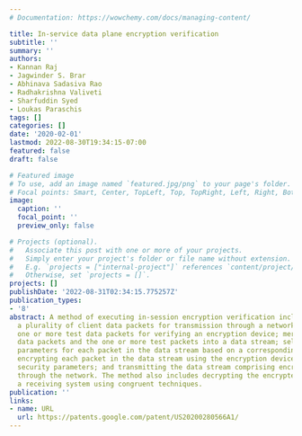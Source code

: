 ```yaml
---
# Documentation: https://wowchemy.com/docs/managing-content/

title: In-service data plane encryption verification
subtitle: ''
summary: ''
authors:
- Kannan Raj
- Jagwinder S. Brar
- Abhinava Sadasiva Rao
- Radhakrishna Valiveti
- Sharfuddin Syed
- Loukas Paraschis
tags: []
categories: []
date: '2020-02-01'
lastmod: 2022-08-30T19:34:15-07:00
featured: false
draft: false

# Featured image
# To use, add an image named `featured.jpg/png` to your page's folder.
# Focal points: Smart, Center, TopLeft, Top, TopRight, Left, Right, BottomLeft, Bottom, BottomRight.
image:
  caption: ''
  focal_point: ''
  preview_only: false

# Projects (optional).
#   Associate this post with one or more of your projects.
#   Simply enter your project's folder or file name without extension.
#   E.g. `projects = ["internal-project"]` references `content/project/deep-learning/index.md`.
#   Otherwise, set `projects = []`.
projects: []
publishDate: '2022-08-31T02:34:15.775257Z'
publication_types:
- '8'
abstract: A method of executing in-session encryption verification includes receiving
  a plurality of client data packets for transmission through a network; receiving
  one or more test data packets for verifying an encryption device; merging the client
  data packets and the one or more test packets into a data stream; selecting security
  parameters for each packet in the data stream based on a corresponding packet type;
  encrypting each packet in the data stream using the encryption device and the corresponding
  security parameters; and transmitting the data stream comprising encrypted packets
  through the network. The method also includes decrypting the encrypted packets at
  a receiving system using congruent techniques.
publication: ''
links:
- name: URL
  url: https://patents.google.com/patent/US20200280566A1/
---
```

